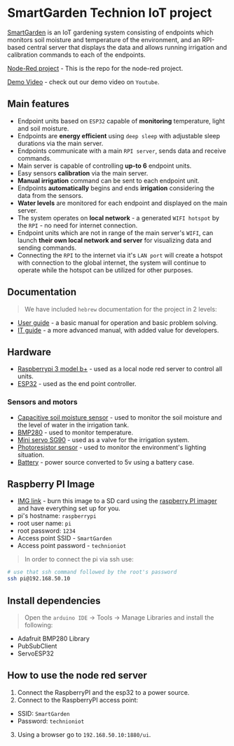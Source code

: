 # SmartGarden Technion IoT project

[SmartGarden](https://github.com/Exital/smartGarden) is an IoT gardening system consisting of endpoints which monitors soil moisture and temperature of the environment, and an RPI-based central server that displays the data and allows running irrigation and calibration commands to each of the endpoints.

[Node-Red project](https://github.com/Exital/SmartGardenPI_nodered) - This is the repo for the node-red project.

[Demo Video](https://www.youtube.com/watch?v=yvWwVqaM3DU) - check out our demo video on `Youtube`.

## Main features

- Endpoint units based on `ESP32` capable of **monitoring** temperature, light and soil moisture.
- Endpoints are **energy efficient** using `deep sleep` with adjustable sleep durations via the main server.
- Endpoints communicate with a main `RPI server`, sends data and receive commands.
- Main server is capable of controlling **up-to 6** endpoint units.
- Easy sensors **calibration** via the main server.
- **Manual irrigation** command can be sent to each endpoint unit.
- Endpoints **automatically** begins and ends **irrigation** considering the data from the sensors.
- **Water levels** are monitored for each endpoint and displayed on the main server.
- The system operates on **local network** - a generated `WIFI hotspot` by the `RPI` - no need for internet connection.
- Endpoint units which are not in range of the main server's `WIFI`, can launch **their own local network and server** for visualizing data and sending commands.
- Connecting the `RPI` to the internet via it's `LAN port` will create a hotspot with connection to the global internet, the system will continue to operate while the hotspot can be utilized for other purposes.

## Documentation
> We have included `hebrew` documentation for the project in 2 levels:
- [User guide](broken_link) - a basic manual for operation and basic problem solving.
- [IT guide](broken_link) - a more advanced manual, with added value for developers.

## Hardware

- [Raspberrypi 3 model b+](https://www.raspberrypi.com/products/raspberry-pi-3-model-b-plus/) -  used as a local node red server to control all units.
- [ESP32](https://www.espressif.com) - used as the end point controller.

### Sensors and motors
- [Capacitive soil moisture sensor](https://www.amazon.co.uk/Rfvtgb-Capacitive-Moisture-Corrosion-Resistant/dp/B094VGKNQK/ref=sr_1_2_sspa?crid=3CALEXSGL34YO&keywords=capacitive+soil+moisture+sensor&qid=1641928400&sprefix=capacitive+soil+mo%2Caps%2C131&sr=8-2-spons&psc=1&spLa=ZW5jcnlwdGVkUXVhbGlmaWVyPUEyWFBXS1VZOUxaN0VMJmVuY3J5cHRlZElkPUEwNzUwNzEyM0RINlQ4SEhISzVCMCZlbmNyeXB0ZWRBZElkPUEwMjgyNTcxM0hCV0xPWks4VjA5TSZ3aWRnZXROYW1lPXNwX2F0ZiZhY3Rpb249Y2xpY2tSZWRpcmVjdCZkb05vdExvZ0NsaWNrPXRydWU=) - used to monitor the soil moisture and the level of water in the irrigation tank.
- [BMP280](https://www.amazon.co.uk/Barometric-Temperature-calibrated-Barometer-Altimeter/dp/B07BD5L91Y/ref=sr_1_4?crid=2TPV9TOF3T9Q4&keywords=bmp280&qid=1641928489&sprefix=bmp280%2Caps%2C164&sr=8-4) - used to monitor temperature.
- [Mini servo SG90](https://www.amazon.co.uk/ULTECHNOVO-Micro-Helicopter-Airplane-Controls/dp/B08PVCT9Z4/ref=sr_1_4_sspa?crid=OXO0ZNZUXTLR&keywords=mini%2Bservo&qid=1641928547&sprefix=mini%2Bservo%2Caps%2C135&sr=8-4-spons&spLa=ZW5jcnlwdGVkUXVhbGlmaWVyPUEzN0JMTlpMSlhTNzhZJmVuY3J5cHRlZElkPUEwMTMyMzgyMVJBM01DOVJHRjRZSCZlbmNyeXB0ZWRBZElkPUEwNTkzODY1MjA2TVJHSlRWNFRMSSZ3aWRnZXROYW1lPXNwX2F0ZiZhY3Rpb249Y2xpY2tSZWRpcmVjdCZkb05vdExvZ0NsaWNrPXRydWU&th=1) - used as a valve for the irrigation system.
- [Photoresistor sensor](https://he.aliexpress.com/item/32701608104.html?spm=a2g0o.productlist.0.0.4df8270eD0duhN&algo_pvid=e78bfb57-1136-402b-b3fc-9357bea1112a&algo_exp_id=e78bfb57-1136-402b-b3fc-9357bea1112a-7&pdp_ext_f=%7B%22sku_id%22%3A%2260696331493%22%7D&pdp_pi=-1%3B0.68%3B-1%3B-1%40salePrice%3BUSD%3Bsearch-mainSearch) - used to monitor the environment's lighting situation.
- [Battery](https://he.aliexpress.com/item/1005003229199497.html?spm=a2g0o.productlist.0.0.50a353ddhxWx6U&algo_pvid=02276440-738b-4b65-a0ba-6420fbd68675&aem_p4p_detail=20220111111800788025246049380079564831&algo_exp_id=02276440-738b-4b65-a0ba-6420fbd68675-49&pdp_ext_f=%7B%22sku_id%22%3A%2212000024859221512%22%7D&pdp_pi=-1%3B7.56%3B-1%3BUSD+3.16%40salePrice%3BUSD%3Bsearch-mainSearch) - power source converted to 5v using a battery case.

## Raspberry PI Image

- [IMG link](https://drive.google.com/file/d/1eYRfvZBX7p9d9wsQSzMXnRNSS-3lbNKH/view?usp=sharing) - burn this image to a SD card using the [raspberry PI imager](https://www.raspberrypi.com/software/) and have everything set up for you.
- pi's hostname: `raspberrypi`
- root user name: `pi`
- root password: `1234`
- Access point SSID - `SmartGarden`
- Access point password - `technioniot`

> In order to connect the pi via ssh use:
```sh
# use that ssh command followed by the root's password
ssh pi@192.168.50.10
```

## Install dependencies

> Open the `arduino IDE` -> Tools -> Manage Libraries and install the following:
- Adafruit BMP280 Library
- PubSubClient
- ServoESP32

## How to use the node red server

1. Connect the RaspberryPI and the esp32 to a power source.
2. Connect to the RaspberryPI access point:
  - SSID: `SmartGarden`
  - Password: `technioniot`
3. Using a browser go to `192.168.50.10:1880/ui`.
